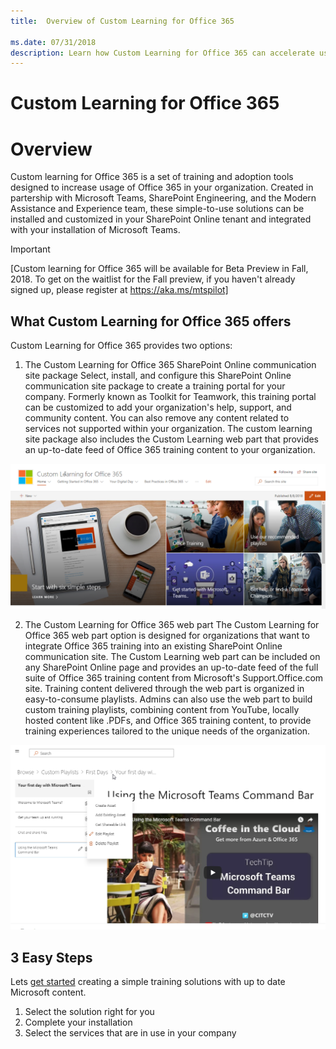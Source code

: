 ```yaml
---
title:  Overview of Custom Learning for Office 365

ms.date: 07/31/2018
description: Learn how Custom Learning for Office 365 can accelerate usage and adoption of Office 365 in your organization
---
```


# Custom Learning for Office 365

# Overview

Custom learning for Office 365 is a set of training and adoption tools designed to increase usage of Office 365 in your organization. Created in partership with Microsoft Teams, SharePoint Engineering, and the Modern Assistance and Experience team, these simple-to-use solutions can be installed and customized in your SharePoint Online tenant and integrated with your installation of Microsoft Teams.

> [!IMPORTANT]
> [Custom learning for Office 365 will be available for Beta Preview in Fall, 2018. To get on the waitlist for the Fall preview, if you haven't already signed up,  please register at https://aka.ms/mtspilot]

## What Custom Learning for Office 365 offers

Custom Learning for Office 365 provides two options: 

1. The Custom Learning for Office 365 SharePoint Online communication site package
Select, install, and configure this SharePoint Online communication site package to create a training portal for your company. Formerly known as Toolkit for Teamwork, this training portal can be customized to add your organization's help, support, and community content. You can also remove any content related to services not supported within your organization. The custom learning site package also includes the Custom Learning web part that provides an up-to-date feed of Office 365 training content to your organization. 

![Custom Learning for Office 365 site experience](/customlearning/media/clo365homepage.png)

2. The Custom Learning for Office 365 web part 
The Custom Learning for Office 365 web part option is designed for organizations that want to integrate Office 365 training into an existing SharePoint Online communication site. The Custom Learning web part can be included on any SharePoint Online page and provides an up-to-date feed of the full suite of Office 365 training content from Microsoft's Support.Office.com site. Training content delivered through the web part is organized in easy-to-consume playlists. Admins can also use the web part to build custom training playlists, combining content from YouTube, locally hosted content like .PDFs, and Office 365 training content, to provide training experiences tailored to the unique needs of the organization.

![Custom Learning for Office 365 webpart](/customlearning/media/clo365customplaylist.png)

## 3 Easy Steps

Lets [get started](getstarted.md) creating a simple training solutions with up to date Microsoft content.

1. Select the solution right for you
2. Complete your installation
3. Select the services that are in use in your company



